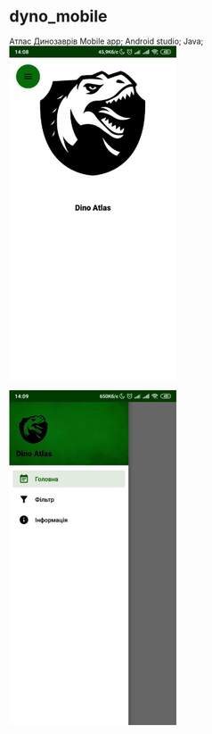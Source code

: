 # dyno_mobile
Атлас Динозаврів
Mobile app; Android studio; Java;    
<img src="https://github.com/nprblm/dyno_mobile/blob/main/screanshots/info.jpg" height="600">
 
<img src="https://github.com/nprblm/dyno_mobile/blob/main/screanshots/menu.jpg" height="600">    
